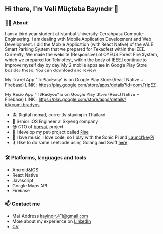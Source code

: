 ## Hi there, I'm Veli Müçteba Bayındır 👋

### 🙋‍♂️ About

I am a third year student at Istanbul University-Cerrahpasa Computer Engineering. I am dealing with Mobile Application Development and Web Development.
I did the Mobile Application (with React Native) of the VALE Smart Parking System that we prepared for Teknofest within the IEEE. Currently, We made the website (Responsive) of OYEUS Forest Fire System, which we prepared for Teknofest, within the body of IEEE.I continue to improve myself day by day. 
My 2 mobile apps are in Google Play Store besides these. You can download and review

 My Travel App "TriPlacEasy" is on Google Play Store.(React Native + Firebase)
LINK : https://play.google.com/store/apps/details?id=com.TripEZ

 My Radio App "TBRadyos" is on Google Play Store (React Native + Firebase)
LINK : https://play.google.com/store/apps/details?id=com.tbradyos

- 🏝 Digital nomad, currently staying in Thailand
- 💎 Senior iOS Engineer at Skyeng company
- 😎 CTO of [bonsai.](https://github.com/appbonsai) project
- 🦄 I develop my pet-project called [Rise](https://github.com/VladimirBrejcha/Rise)
- 🦹 I love music, I love code, so I play with the Sonic Pi and [LaunchkeyPi](https://github.com/VladimirBrejcha/LaunchkeyPi)
- 🏌️ I like to do some Leetcode using Golang and Swift [here](https://github.com/VladimirBrejcha/leetcode_solutions)

### 🛠 Platforms, languages and tools
- Android&IOS
- React Native
- Javascript
- Google Maps API
- Firebase



### 📫 Contact me
- Mail Address bayindir.411@gmail.com
- More about my experience on [LinkedIn](https://www.linkedin.com/in/veli-mucteba-bayindir/)
- [CV](https://github.com/thebyndr/thebyndr/files/8757600/CV.pdf)
